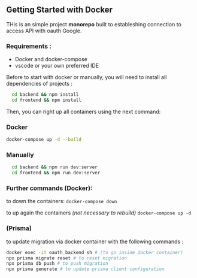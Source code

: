 ## Getting Started with Docker
THis is an simple project **monorepo** built to estableshing connection to access API with oauth Google.
### Requirements :
- Docker and docker-compose
- vscode or your own preferred IDE

Before to start with docker or manually, you will need to install all dependencies of projects :
```sh
  cd backend && npm install
  cd frontend && npm install
```
Then, you can right up all containers using the next command:

### Docker
```sh
docker-compose up -d --build
```

### Manually
```sh
  cd backend && npm run dev:server
  cd frontend && npm run dev:server
```

### Further commands (Docker):
to down the containers:
`
docker-compose down
`

to up again the containers *(not necessary to rebuild)*
`
docker-compose up -d
`

### (Prisma)
to update migration via docker container with the following commands : 
```sh
docker exec -it oauth_backend sh # (to go inside docker container)
npx prisma migrate reset # to reset migration
npx prisma db push # to push migration
npx prisma generate # to update prisma client configuration
```